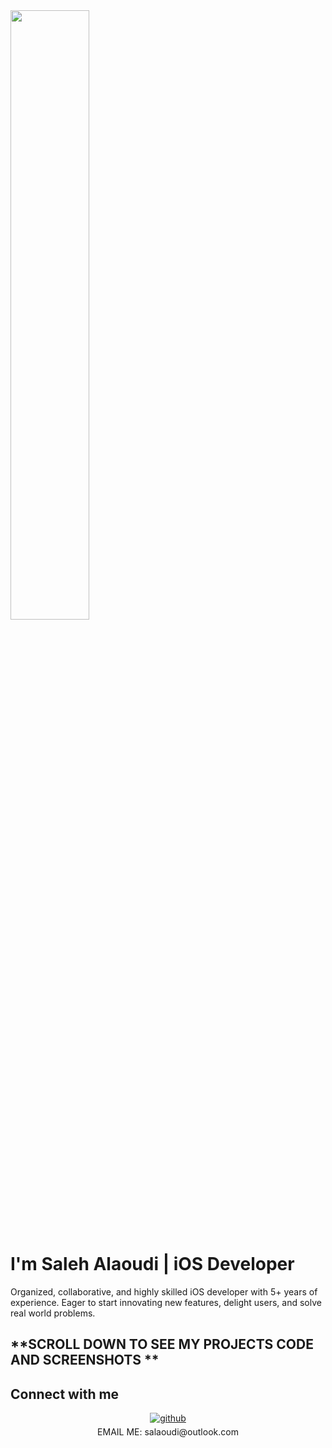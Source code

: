 


  



  

 <img src="https://rishavanand.github.io/static/images/greetings.gif" align="center" style="width: 50%" /> 
 
 
     
    
     
  <h1>I'm Saleh Alaoudi | iOS Developer</h1>  
       
   
Organized, collaborative, and highly skilled iOS developer with 5+ years of  
experience. Eager to start innovating new features, delight users,
and solve real world problems.
         

  
<h2>**SCROLL DOWN TO SEE MY PROJECTS CODE AND SCREENSHOTS ** </h2>  




## Connect with me  
<div align="center">
<a href="https://github.com/salaoudi" target="_blank">
<img src=https://img.shields.io/badge/github-%2324292e.svg?&style=for-the-badge&logo=github&logoColor=white alt=github style="margin-bottom: 5px;" />
</a>  
</div>  
 <div align="center">
  EMAIL ME: salaoudi@outlook.com
</div>


